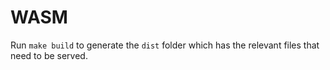 # WASM

Run `make build` to generate the `dist` folder which has the relevant files that need to be served.

